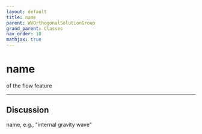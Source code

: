 ```yaml
---
layout: default
title: name
parent: WVOrthogonalSolutionGroup
grand_parent: Classes
nav_order: 10
mathjax: true
---
```


#  name

of the flow feature


---

## Discussion

  name, e.g., "internal gravity wave"
  
